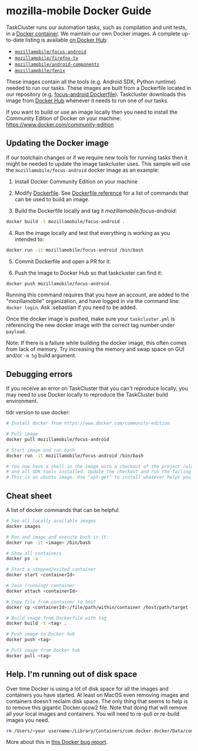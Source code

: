 # mozilla-mobile Docker Guide
TaskCluster runs our automation tasks, such as compilation and unit tests, in a [Docker container](https://en.wikipedia.org/wiki/Docker_(software)). We maintain our own Docker images. A complete up-to-date listing is available [on Docker Hub](https://hub.docker.com/r/mozillamobile/):
- [`mozillamobile/focus-android`](https://hub.docker.com/r/mozillamobile/focus-android/)
- [`mozillamobile/firefox-tv`](https://hub.docker.com/r/mozillamobile/firefox-tv/)
- [`mozillamobile/android-components`](https://hub.docker.com/r/mozillamobile/android-components/)
- [`mozillamobile/fenix`](https://hub.docker.com/r/mozillamobile/fenix/)

 These images contain all the tools (e.g. Android SDK, Python runtime) needed to run our tasks. These images are built from a Dockerfile located in our repository (e.g. [focus-android Dockerfile](https://github.com/mozilla-mobile/focus-android/blob/master/tools/docker/Dockerfile)). Taskcluster downloads this image from [Docker Hub](https://hub.docker.com/) whenever it needs to run one of our tasks.

If you want to build or use an image locally then you need to install the Community Edition of Docker on your machine:
https://www.docker.com/community-edition

## Updating the Docker image
If our toolchain changes or if we require new tools for running tasks then it might be needed to update the image taskcluster uses. This sample will use the `mozillamobile/focus-android` docker image as an example:

1. Install Docker Community Edition on your machine

2. Modify [Dockerfile](https://github.com/mozilla-mobile/focus-android/blob/master/tools/docker/Dockerfile). See [Dockerfile reference](https://docs.docker.com/engine/reference/builder/) for a list of commands that can be used to build an image.

3. Build the Dockerfile locally and tag it _mozillamobile/focus-android_:

```bash
docker build -t mozillamobile/focus-android .
```

4. Run the image locally and test that everything is working as you intended to:

```bash
docker run -it mozillamobile/focus-android /bin/bash
```

5. Commit Dockerfile and open a PR for it.

6. Push the image to Docker Hub so that taskcluster can find it:

```bash
docker push mozillamobile/focus-android.
```

Running this command requires that you have an account, are added to the "mozillamobile" organization, and have logged in via the command line: `docker login`. Ask :sebastian if you need to be added.

Once the docker image is pushed, make sure your `taskcluster.yml` is referencing the new docker image with the correct tag number under `payload`.

Note: If there is a failure while building the docker image, this often comes from lack of memory.  Try increasing the memory and swap space on GUI and/or `-m 5g` build argument.

## Debugging errors
If you receive an error on TaskCluster that you can't reproduce locally, you may need to use Docker locally to reproduce the TaskCluster build environment.

tldr version to use docker:
```sh
# Install docker from https://www.docker.com/community-edition

# Pull image
docker pull mozillamobile/focus-android

# Start image and run bash
docker run -it mozillamobile/focus-android /bin/bash

# You now have a shell in the image with a checkout of the project (old)
# and all SDK tools installed. Update the checkout and run the failing command.
# This is an ubuntu image. Use "apt-get" to install whatever helps you (e.g. vim)
```

## Cheat sheet
A list of docker commands that can be helpful:

```sh
# See all locally available images
docker images

# Run and image and execute bash in it:
docker run -it <image> /bin/bash

# Show all containers
docker ps -a

# Start a stopped/exited container
docker start <containerId>

# Join (running) container
docker attach <containerId>

# Copy file from container to host
docker cp <containerId>:/file/path/within/container /host/path/target

# Build image from Dockerfile with tag
docker build -t <tag> .

# Push image to Docker hub
docker push <tag>

# Pull image from Docker hub
docker pull <tag>
```

## Help. I'm running out of disk space
Over time Docker is using a lot of disk space for all the images and containers you have started. At least on MacOS even removing images and containers doesn't reclaim disk space. The only thing that seems to help is to remove this gigantic Docker.qcow2 file. Note that doing that will remove all your local images and containers. You will need to re-pull or re-build images you need.

```bash
rm /Users/<your username>/Library/Containers/com.docker.docker/Data/com.docker.driver.amd64-linux/Docker.qcow2
```

More about this in [this Docker bug report](https://github.com/docker/for-mac/issues/371).
